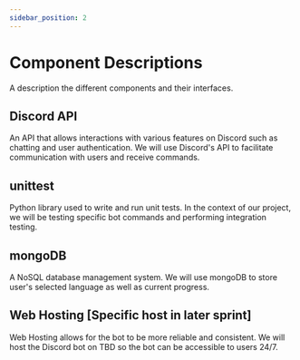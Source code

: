 ```yaml
---
sidebar_position: 2
---
```


# Component Descriptions
A description the different components and their interfaces.

## Discord API
An API that allows interactions with various features on Discord 
such as chatting and user authentication. We will use Discord's API 
to facilitate communication with users and receive commands.
	
## unittest
Python library used to write and run unit tests. In the context
of our project, we will be testing specific bot commands and
performing integration testing.

## mongoDB
A NoSQL database management system. We will use mongoDB to
store user's selected language as well as current progress.

## Web Hosting [Specific host in later sprint]
Web Hosting allows for the bot to be more reliable and consistent. 
We will host the Discord bot on TBD so the bot can be accessible to users 24/7.

